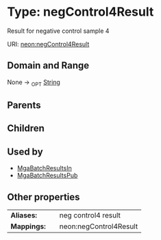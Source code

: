 
# Type: negControl4Result


Result for negative control sample 4

URI: [neon:negControl4Result](https://data.neonscience.org/negControl4Result)


## Domain and Range

None ->  <sub>OPT</sub> [String](types/String.md)

## Parents


## Children


## Used by

 * [MgaBatchResultsIn](MgaBatchResultsIn.md)
 * [MgaBatchResultsPub](MgaBatchResultsPub.md)

## Other properties

|  |  |  |
| --- | --- | --- |
| **Aliases:** | | neg control4 result |
| **Mappings:** | | neon:negControl4Result |

